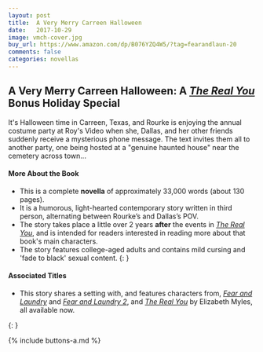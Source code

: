 ```yaml
---
layout: post
title:  A Very Merry Carreen Halloween
date:   2017-10-29
image: vmch-cover.jpg
buy_url: https://www.amazon.com/dp/B076YZQ4W5/?tag=fearandlaun-20
comments: false
categories: novellas
---
```


## A Very Merry Carreen Halloween:  A [*The Real You*][tru] Bonus Holiday Special

It's Halloween time in Carreen, Texas, and Rourke is enjoying the annual costume party at Roy's Video when she, Dallas, and her 
other friends suddenly receive a mysterious phone message. The text invites them all to another party, one being hosted at a 
"genuine haunted house" near the cemetery across town...

#### More About the Book

- This is a complete **novella** of approximately 33,000 words (about 130 pages).
- It is a humorous, light-hearted contemporary story written in third person, alternating between Rourke’s and Dallas’s POV.
- The story takes place a little over 2 years **after** the events in [*The Real You*][tru], and is intended for readers interested 
  in reading more about that book's main characters.
- The story features college-aged adults and contains mild cursing and 'fade to black' sexual content.
{: }

#### Associated Titles

- This story shares a setting with, and features characters from, [*Fear and Laundry*][fal] and [*Fear and Laundry 2*][fal2], and
[*The Real You*][tru] by Elizabeth Myles, all available now.

{: }

{% include buttons-a.md %}

[excerpt]:/novellas/a-very-merry-carreen-halloween/excerpt/
[buy]:https://www.amazon.com/dp/B076YZQ4W5/?tag=fearandlaun-20
[tru]:/novels/the-real-you/
[fal]:/novels/fear-and-laundry/
[fal2]:/novels/fear-and-laundry-2/
[goodreads]:https://www.goodreads.com/book/show/36498173-a-very-merry-carreen-halloween
